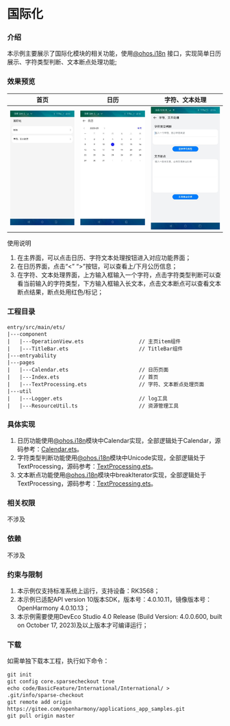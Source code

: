 # 国际化

### 介绍

本示例主要展示了国际化模块的相关功能，使用[@ohos.i18n](https://docs.openharmony.cn/pages/v4.0/zh-cn/application-dev/internationalization/i18n-guidelines.md/)
接口，实现简单日历展示、字符类型判断、文本断点处理功能;

### 效果预览

| 首页                            | 日历                                    | 字符、文本处理                                               |
|-------------------------------|---------------------------------------|-------------------------------------------------------|
| ![main](sceenshots/main.jpeg) | ![calendar](sceenshots/calendar.jpeg) | ![text_processing1](sceenshots/text_processing1.jpeg) |

使用说明
1. 在主界面，可以点击日历、字符文本处理按钮进入对应功能界面；
2. 在日历界面，点击“<” “>”按钮，可以查看上/下月公历信息；
3. 在字符、文本处理界面，上方输入框输入一个字符，点击字符类型判断可以查看当前输入的字符类型，下方输入框输入长文本，点击文本断点可以查看文本断点结果，断点处用红色/标记；

### 工程目录

```
entry/src/main/ets/
|---component
|   |---OperationView.ets                  // 主页item组件
|   |---TitleBar.ets                       // TitleBar组件
|---entryability
|---pages
|   |---Calendar.ets                       // 日历页面
|   |---Index.ets                          // 首页
|   |---TextProcessing.ets                 // 字符、文本断点处理页面
|---util
|   |---Logger.ets                         // log工具
|   |---ResourceUtil.ts                    // 资源管理工具
```

### 具体实现
1. 日历功能使用[@ohos.i18n](https://docs.openharmony.cn/pages/v4.0/zh-cn/application-dev/internationalization/i18n-guidelines.md/)模块中Calendar实现，全部逻辑处于Calendar，源码参考：[Calendar.ets](entry/src/main/ets/pages/Calendar.ets)。
2. 字符类型判断功能使用[@ohos.i18n](https://docs.openharmony.cn/pages/v4.0/zh-cn/application-dev/internationalization/i18n-guidelines.md/)模块中Unicode实现，全部逻辑处于TextProcessing，源码参考：[TextProcessing.ets](entry/src/main/ets/pages/TextProcessing.ets)。
3. 文本断点功能使用[@ohos.i18n](https://docs.openharmony.cn/pages/v4.0/zh-cn/application-dev/internationalization/i18n-guidelines.md/)模块中breakIterator实现，全部逻辑处于TextProcessing，源码参考：[TextProcessing.ets](entry/src/main/ets/pages/TextProcessing.ets)。

### 相关权限

不涉及

### 依赖

不涉及

### 约束与限制

1. 本示例仅支持标准系统上运行，支持设备：RK3568；
2. 本示例已适配API version 10版本SDK，版本号：4.0.10.11，镜像版本号：OpenHarmony 4.0.10.13；
3. 本示例需要使用DevEco Studio 4.0 Release (Build Version: 4.0.0.600, built on October 17, 2023)及以上版本才可编译运行；

### 下载

如需单独下载本工程，执行如下命令：
```
git init
git config core.sparsecheckout true
echo code/BasicFeature/International/International/ > .git/info/sparse-checkout
git remote add origin https://gitee.com/openharmony/applications_app_samples.git
git pull origin master

```